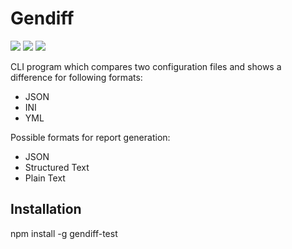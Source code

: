 <h1>Gendiff</h1>
<p><a href="https://codeclimate.com/github/drytikov/project-lvl2-s129/maintainability"><img src="https://api.codeclimate.com/v1/badges/37d387105dbc354998e0/maintainability" /></a>
  <a href="https://codeclimate.com/github/drytikov/project-lvl2-s129"><img src="https://codeclimate.com/github/drytikov/project-lvl2-s129/badges/issue_count.svg" /></a>
  <a href="https://travis-ci.org/drytikov/project-lvl2-s129"><img src="https://travis-ci.org/drytikov/project-lvl2-s129.svg?branch=master"></a></p>
  <p>CLI program which compares two configuration files and shows a difference for following formats:</p>
  <ul>
    <li>JSON</li>
    <li>INI</li>
    <li>YML</li>
  </ul>
  <p>Possible formats for report generation:</p>
  <ul>
    <li>JSON</li>
    <li>Structured Text</li>
    <li>Plain Text</li>
  </ul>
  <h2>Installation</h2>
  <p>npm install -g gendiff-test</p>
